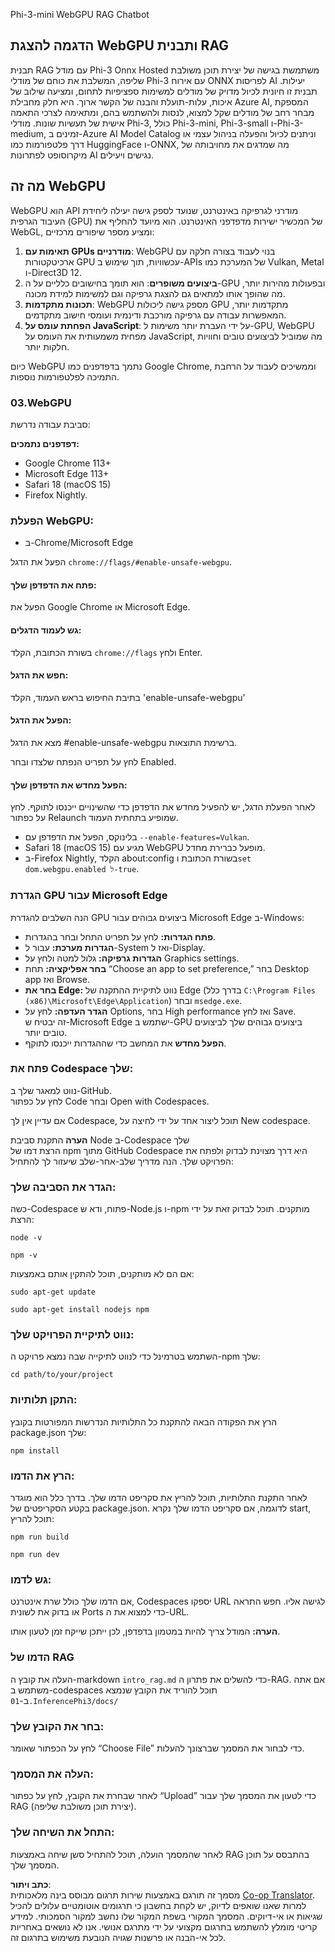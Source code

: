 <!--
CO_OP_TRANSLATOR_METADATA:
{
  "original_hash": "4aac6b8a5dcbbe9a32b47be30340cac2",
  "translation_date": "2025-07-16T17:19:13+00:00",
  "source_file": "code/08.RAG/rag_webgpu_chat/README.md",
  "language_code": "he"
}
-->
Phi-3-mini WebGPU RAG Chatbot

## הדגמה להצגת WebGPU ותבנית RAG  
תבנית RAG עם מודל Phi-3 Onnx Hosted משתמשת בגישה של יצירת תוכן משולבת שליפה, המשלבת את כוחם של מודלי Phi-3 עם אירוח ONNX לפריסות AI יעילות. תבנית זו חיונית לכיול מדויק של מודלים למשימות ספציפיות לתחום, ומציעה שילוב של איכות, עלות-תועלת והבנה של הקשר ארוך. היא חלק מחבילת Azure AI, המספקת מבחר רחב של מודלים שקל למצוא, לנסות ולהשתמש בהם, ומתאימה לצרכי התאמה אישית של תעשיות שונות. מודלי Phi-3, כולל Phi-3-mini, Phi-3-small ו-Phi-3-medium, זמינים ב-Azure AI Model Catalog וניתנים לכיול והפעלה בניהול עצמי או דרך פלטפורמות כמו HuggingFace ו-ONNX, מה שמדגים את מחויבותה של מיקרוסופט לפתרונות AI נגישים ויעילים.

## מה זה WebGPU  
WebGPU הוא API מודרני לגרפיקה באינטרנט, שנועד לספק גישה יעילה ליחידת העיבוד הגרפית (GPU) של המכשיר ישירות מדפדפני האינטרנט. הוא מיועד להחליף את WebGL, ומציע מספר שיפורים מרכזיים:

1. **תאימות עם GPUs מודרניים**: WebGPU בנוי לעבוד בצורה חלקה עם ארכיטקטורות GPU עכשוויות, תוך שימוש ב-APIs של המערכת כמו Vulkan, Metal ו-Direct3D 12.  
2. **ביצועים משופרים**: הוא תומך בחישובים כלליים על ה-GPU ובפעולות מהירות יותר, מה שהופך אותו למתאים גם להצגת גרפיקה וגם למשימות למידת מכונה.  
3. **תכונות מתקדמות**: WebGPU מספק גישה ליכולות GPU מתקדמות יותר, המאפשרות עבודה עם גרפיקה מורכבת ודינמית ועומסי חישוב מתקדמים.  
4. **הפחתת עומס על JavaScript**: על ידי העברת יותר משימות ל-GPU, WebGPU מפחית משמעותית את העומס על JavaScript, מה שמוביל לביצועים טובים וחוויות חלקות יותר.

כיום WebGPU נתמך בדפדפנים כמו Google Chrome, וממשיכים לעבוד על הרחבת התמיכה לפלטפורמות נוספות.

### 03.WebGPU  
סביבת עבודה נדרשת:

**דפדפנים נתמכים:**  
- Google Chrome 113+  
- Microsoft Edge 113+  
- Safari 18 (macOS 15)  
- Firefox Nightly.

### הפעלת WebGPU:

- ב-Chrome/Microsoft Edge  

הפעל את הדגל `chrome://flags/#enable-unsafe-webgpu`.

#### פתח את הדפדפן שלך:  
הפעל את Google Chrome או Microsoft Edge.

#### גש לעמוד הדגלים:  
בשורת הכתובת, הקלד `chrome://flags` ולחץ Enter.

#### חפש את הדגל:  
בתיבת החיפוש בראש העמוד, הקלד 'enable-unsafe-webgpu'

#### הפעל את הדגל:  
מצא את הדגל #enable-unsafe-webgpu ברשימת התוצאות.

לחץ על תפריט הנפתח שלצדו ובחר Enabled.

#### הפעל מחדש את הדפדפן שלך:  

לאחר הפעלת הדגל, יש להפעיל מחדש את הדפדפן כדי שהשינויים ייכנסו לתוקף. לחץ על כפתור Relaunch שמופיע בתחתית העמוד.

- בלינוקס, הפעל את הדפדפן עם `--enable-features=Vulkan`.  
- Safari 18 (macOS 15) מגיע עם WebGPU מופעל כברירת מחדל.  
- ב-Firefox Nightly, הקלד about:config בשורת הכתובת ו`set dom.webgpu.enabled ל-true`.

### הגדרת GPU עבור Microsoft Edge  

הנה השלבים להגדרת GPU ביצועים גבוהים עבור Microsoft Edge ב-Windows:

- **פתח הגדרות:** לחץ על תפריט התחל ובחר בהגדרות.  
- **הגדרות מערכת:** עבור ל-System ואז ל-Display.  
- **הגדרות גרפיקה:** גלול למטה ולחץ על Graphics settings.  
- **בחר אפליקציה:** תחת “Choose an app to set preference,” בחר Desktop app ואז Browse.  
- **בחר את Edge:** נווט לתיקיית ההתקנה של Edge (בדרך כלל `C:\Program Files (x86)\Microsoft\Edge\Application`) ובחר `msedge.exe`.  
- **הגדר העדפה:** לחץ על Options, בחר High performance ואז לחץ Save.  
זה יבטיח ש-Microsoft Edge ישתמש ב-GPU ביצועים גבוהים שלך לביצועים טובים יותר.  
- **הפעל מחדש** את המחשב כדי שההגדרות ייכנסו לתוקף.

### פתח את Codespace שלך:  
נווט למאגר שלך ב-GitHub.  
לחץ על כפתור Code ובחר Open with Codespaces.

אם עדיין אין לך Codespace, תוכל ליצור אחד על ידי לחיצה על New codespace.

**הערה** התקנת סביבת Node ב-Codespace שלך  
הרצת דמו של npm מתוך GitHub Codespace היא דרך מצוינת לבדוק ולפתח את הפרויקט שלך. הנה מדריך שלב-אחר-שלב שיעזור לך להתחיל:

### הגדר את הסביבה שלך:  
כשה-Codespace פתוח, ודא ש-Node.js ו-npm מותקנים. תוכל לבדוק זאת על ידי הרצת:  
```
node -v
```  
```
npm -v
```

אם הם לא מותקנים, תוכל להתקין אותם באמצעות:  
```
sudo apt-get update
```  
```
sudo apt-get install nodejs npm
```

### נווט לתיקיית הפרויקט שלך:  
השתמש בטרמינל כדי לנווט לתיקייה שבה נמצא פרויקט ה-npm שלך:  
```
cd path/to/your/project
```

### התקן תלותיות:  
הרץ את הפקודה הבאה להתקנת כל התלותיות הנדרשות המפורטות בקובץ package.json שלך:  

```
npm install
```

### הרץ את הדמו:  
לאחר התקנת התלותיות, תוכל להריץ את סקריפט הדמו שלך. בדרך כלל הוא מוגדר בקטע הסקריפטים של package.json. לדוגמה, אם סקריפט הדמו שלך נקרא start, תוכל להריץ:  

```
npm run build
```  
```
npm run dev
```

### גש לדמו:  
אם הדמו שלך כולל שרת אינטרנט, Codespaces יספקו URL לגישה אליו. חפש התראה או בדוק את לשונית Ports כדי למצוא את ה-URL.

**הערה:** המודל צריך להיות במטמון בדפדפן, לכן ייתכן שייקח זמן לטעון אותו.

### הדמו של RAG  
העלה את קובץ ה-markdown `intro_rag.md` כדי להשלים את פתרון ה-RAG. אם אתה משתמש ב-codespaces תוכל להוריד את הקובץ שנמצא ב-`01.InferencePhi3/docs/`

### בחר את הקובץ שלך:  
לחץ על הכפתור שאומר “Choose File” כדי לבחור את המסמך שברצונך להעלות.

### העלה את המסמך:  
לאחר שבחרת את הקובץ, לחץ על כפתור “Upload” כדי לטעון את המסמך שלך עבור RAG (יצירת תוכן משולבת שליפה).

### התחל את השיחה שלך:  
לאחר שהמסמך הועלה, תוכל להתחיל סשן שיחה באמצעות RAG בהתבסס על תוכן המסמך שלך.

**כתב ויתור**:  
מסמך זה תורגם באמצעות שירות תרגום מבוסס בינה מלאכותית [Co-op Translator](https://github.com/Azure/co-op-translator). למרות שאנו שואפים לדיוק, יש לקחת בחשבון כי תרגומים אוטומטיים עלולים להכיל שגיאות או אי-דיוקים. המסמך המקורי בשפת המקור שלו נחשב למקור הסמכותי. למידע קריטי מומלץ להשתמש בתרגום מקצועי על ידי מתרגם אנושי. אנו לא נושאים באחריות לכל אי-הבנה או פרשנות שגויה הנובעת משימוש בתרגום זה.